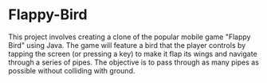# Flappy-Bird
This project involves creating a clone of the popular mobile game "Flappy Bird" using Java. The game will feature a bird that the player controls by tapping the screen (or pressing a key) to make it flap its wings and navigate through a series of pipes. The objective is to pass through as many pipes as possible without colliding with ground.
